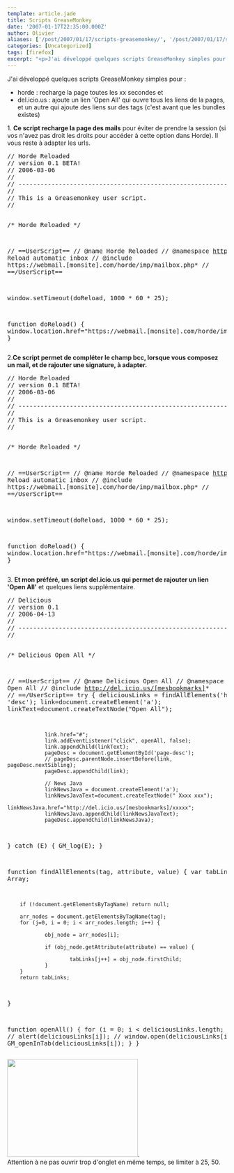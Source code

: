 ```yaml
---
template: article.jade
title: Scripts GreaseMonkey
date: '2007-01-17T22:35:00.000Z'
author: Olivier
aliases: ['/post/2007/01/17/scripts-greasemonkey/', '/post/2007/01/17/sripts-greasemonkey/', '/post/2007/01/17/sripts-greasemonkey/']
categories: [Uncategorized]
tags: [firefox]
excerpt: "<p>J'ai développé quelques scripts GreaseMonkey simples pour :</p> <ul> <li>horde : recharge la page toutes les xx secondes et</li> <li>del.icio.us : ajoute un lien 'Open All' qui ouvre tous les liens de la pages, et un autre qui ajoute des liens sur des tags (c'est avant que les bundles existes)</li> </ul>"
---
```


<p>J'ai développé quelques scripts GreaseMonkey simples pour :</p> <ul> <li>horde : recharge la page toutes les xx secondes et</li> <li>del.icio.us : ajoute un lien 'Open All' qui ouvre tous les liens de la pages, et un autre qui ajoute des liens sur des tags (c'est avant que les bundles existes)</li> </ul>
<!--more-->
<p>1. <strong>Ce script recharge la page des mails</strong> pour éviter de prendre la session (si vos n'avez pas droit les droits pour accéder à cette option dans Horde). Il vous reste à adapter les urls.</p> 
<pre class="prettyprint lang-js">
// Horde Reloaded
// version 0.1 BETA!
// 2006-03-06
//
// --------------------------------------------------------------------
//
// This is a Greasemonkey user script.
//

/* Horde Reloaded
*/

// ==UserScript==
// @name          Horde Reloaded
// @namespace     http://www.bazoud.com
// @description   Reload automatic inbox
// @include       https://webmail.[monsite].com/horde/imp/mailbox.php*
// ==/UserScript==

window.setTimeout(doReload, 1000 * 60 * 25);

function doReload() {
        window.location.href="https://webmail.[monsite].com/horde/imp/mailbox.php";
}
</pre> 
<p>2.<strong>Ce script permet de compléter le champ bcc, lorsque vous composez un mail, et de rajouter une signature, à adapter.</strong>
<pre class="prettyprint lang-js">
// Horde Reloaded
// version 0.1 BETA!
// 2006-03-06
//
// --------------------------------------------------------------------
//
// This is a Greasemonkey user script.
//

/* Horde Reloaded
*/

// ==UserScript==
// @name          Horde Reloaded
// @namespace     http://www.bazoud.com
// @description   Reload automatic inbox
// @include       https://webmail.[monsite].com/horde/imp/mailbox.php*
// ==/UserScript==

window.setTimeout(doReload, 1000 * 60 * 25);

function doReload() {
        window.location.href="https://webmail.[monsite].com/horde/imp/mailbox.php";
}
</pre>
<p>3. <strong>Et mon préféré, un script del.icio.us qui permet de rajouter un lien 'Open All'</strong> et quelques liens supplémentaire.</p> 
<pre class="prettyprint lang-js">
// Delicious
// version 0.1
// 2006-04-13
//
// --------------------------------------------------------------------
//

/* Delicious Open All
*/

// ==UserScript==
// @name          Delicious Open All
// @namespace     http://www.bazoud.com
// @description   Open All
// @include       http://del.icio.us/[mesbookmarks]*
// ==/UserScript==
try {
                deliciousLinks = findAllElements('h4', 'class', 'desc');
                link=document.createElement('a');
                linkText=document.createTextNode("Open All");

                link.href="#"; 
                link.addEventListener("click", openAll, false); 
                link.appendChild(linkText); 
                pageDesc = document.getElementById('page-desc');
                // pageDesc.parentNode.insertBefore(link, pageDesc.nextSibling);
                pageDesc.appendChild(link);
                
                // News Java
                linkNewsJava = document.createElement('a');
                linkNewsJavaText=document.createTextNode(" Xxxx xxx");
                linkNewsJava.href="http://del.icio.us/[mesbookmarks]/xxxxx";
                linkNewsJava.appendChild(linkNewsJavaText);
                pageDesc.appendChild(linkNewsJava);

} catch (E) {
        GM_log(E);
}

function findAllElements(tag, attribute, value) {
        var tabLinks = new Array;

        if (!document.getElementsByTagName) return null;

        arr_nodes = document.getElementsByTagName(tag);
        for (j=0, i = 0; i < arr_nodes.length; i++) {

                obj_node = arr_nodes[i];

                if (obj_node.getAttribute(attribute) == value) {

                        tabLinks[j++] = obj_node.firstChild;
                }
        }
        return tabLinks;

}

function openAll() {
        for (i = 0; i < deliciousLinks.length; i++) {
                // alert(deliciousLinks[i]);
                // window.open(deliciousLinks[i]);
                GM_openInTab(deliciousLinks[i]);
        }
}
</pre> 
<p><a href="/public/billets/DeliciousOpenAll.png"><a href="/images/DeliciousOpenAll.png"><img src="/images/DeliciousOpenAll-300x225.png" alt="" title="DeliciousOpenAll" width="300" height="225" class="alignnone size-medium wp-image-80" /></a>. 
<br />
Attention à ne pas ouvrir trop d'onglet en même temps, se limiter à 25, 50.</p>
